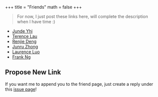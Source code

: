+++
title = "Friends"
math = false
+++

> For now, I just post these links here, will complete the description when I have time :)

- [Junde Yhi](https://yhi.moe)
- [Terence Lau](https://www.deluxelau.com/)
- [Renjie Deng](https://www.drjchn.com/)
- [Junru Zhong](https://junru.dev/)
- [Laurence Luo](https://www.lzc.app/)
- [Frank Ng](https://aerofrankie.com/)


## Propose New Link

If you want me to append you to the friend page, just create a reply under this [issue page](https://github.com/ecwu/ecwu.github.io.source/issues/1)! 
